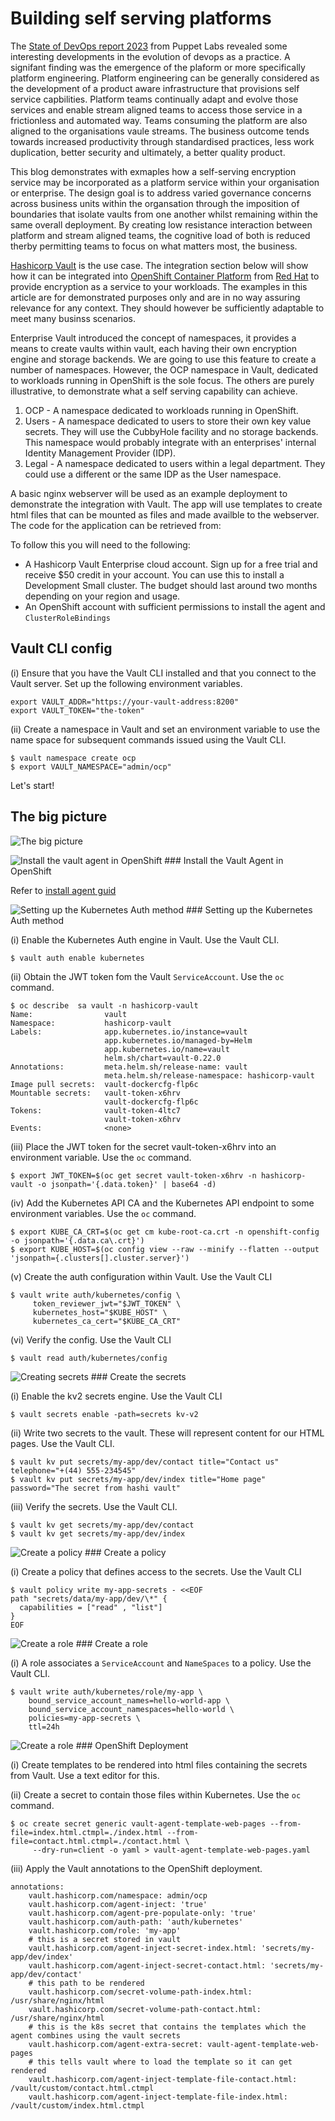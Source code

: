 
# Building self serving platforms 

The [State of DevOps report 2023](https://www.puppet.com/resources/state-of-platform-engineering) from Puppet Labs revealed some interesting developments in the evolution of devops as a practice.  A signifant finding was the emergence of the plaform or more specifically platform engineering. Platform engineering can be generally considered as the development of a product aware infrastructure that provisions self service capbilities. Platform teams continually adapt and evolve those services and enable stream aligned teams to access those service in a frictionless and automated way. Teams consuming the platform  are also aligned to the organisations vaule streams. The business outcome tends towards increased productivity through standardised practices, less work duplication, better security and ultimately, a better quality product.  

This blog demonstrates with exmaples how a self-serving encryption service may be incorporated as a platform service within your organisation or enterprise. The design goal is to address varied governance concerns across business units within the organsation through the imposition of boundaries that  isolate vaults from one another whilst remaining within the same overall deployment. By creating low resistance interaction between platform and stream aligned teams, the cognitive load of both is reduced therby permitting teams to focus on what matters most, the business.  

[Hashicorp Vault](https://www.hashicorp.com/products/vault) is the use case. The integration section below will show how it can be integrated into [OpenShift Container Platform](https://www.redhat.com/en/resources/red-hat-openshift-overview) from [Red Hat](https://redhat.com) to provide encryption as a service to your workloads. The examples in this article are for demonstrated purposes only and are in no way assuring relevance for any context. They should however be sufficiently adaptable to meet many businss scenarios. 

Enterprise Vault introduced the concept of namespaces, it provides a means to create vaults within vault, each having their own encryption engine and storage backends. We are going to use this feature to create a number of namespaces. However, the OCP namespace in Vault, dedicated to workloads running in OpenShift is the sole focus. The others are purely illustrative, to demonstrate what a self serving capability can achieve.   

1) OCP - A namespace dedicated to workloads running in OpenShift. 
2) Users - A namespace dedicated to users to store their own key value secrets. They will use the CubbyHole facility and no storage backends. This namespace would probably integrate with an enterprises' internal Identity Management Provider (IDP). 
3) Legal - A namespace dedicated to users within a legal department. They could use a different or the same IDP as the User namespace. 

A basic nginx webserver will be used as an example deployment to demonstrate the integration with Vault. The app will use templates to create html files that can be mounted as files and made availble to the webserver. The code for the application can be retrieved from: 

To follow this you will need to the following: 

* A Hashicorp Vault Enterprise cloud account. Sign up for a free trial and receive $50 credit in your account. You can use this to install a Development Small cluster. The budget should last around two months depending on your region and usage. 
* An OpenShift account with sufficient permissions to install the agent and `ClusterRoleBindings`

## Vault CLI config 

(i) Ensure that you have the Vault CLI installed and that you connect to the Vault server. Set up the following environment variables. 

```
export VAULT_ADDR="https://your-vault-address:8200"
export VAULT_TOKEN="the-token"

```

(ii) Create a namespace in Vault and set an environment variable to use the name space for subsequent commands issued using the Vault CLI. 

```
$ vault namespace create ocp   
$ export VAULT_NAMESPACE="admin/ocp" 
```

Let's start!  

## The big picture 

![The big picture](img/big-picture-blog.png) 




![Install the vault agent in OpenShift](img/one.png)  ### Install the Vault Agent in OpenShift 

Refer to [install agent guid](install-agent.md) 


![Setting up the Kubernetes Auth method](img/two.png)  ### Setting up the Kubernetes Auth method 

(i) Enable the Kubernetes Auth engine in Vault. Use the Vault CLI. 

```
$ vault auth enable kubernetes
```

(ii) Obtain the JWT token fom the Vault `ServiceAccount`. Use the `oc` command. 
```
$ oc describe  sa vault -n hashicorp-vault         
Name:                vault
Namespace:           hashicorp-vault
Labels:              app.kubernetes.io/instance=vault
                     app.kubernetes.io/managed-by=Helm
                     app.kubernetes.io/name=vault
                     helm.sh/chart=vault-0.22.0
Annotations:         meta.helm.sh/release-name: vault
                     meta.helm.sh/release-namespace: hashicorp-vault
Image pull secrets:  vault-dockercfg-flp6c
Mountable secrets:   vault-token-x6hrv
                     vault-dockercfg-flp6c
Tokens:              vault-token-4ltc7
                     vault-token-x6hrv
Events:              <none>
```

(iii) Place the JWT token for the secret vault-token-x6hrv into an environment variable. Use the `oc` command. 

```
$ export JWT_TOKEN=$(oc get secret vault-token-x6hrv -n hashicorp-vault -o jsonpath='{.data.token}' | base64 -d)
```

(iv) Add the Kubernetes API CA and the Kubernetes API endpoint to some environment variables. Use the `oc` command. 

```
$ export KUBE_CA_CRT=$(oc get cm kube-root-ca.crt -n openshift-config -o jsonpath='{.data.ca\.crt}') 
$ export KUBE_HOST=$(oc config view --raw --minify --flatten --output 'jsonpath={.clusters[].cluster.server}')
```

(v) Create the auth configuration within Vault. Use the Vault CLI 


```
$ vault write auth/kubernetes/config \
     token_reviewer_jwt="$JWT_TOKEN" \
     kubernetes_host="$KUBE_HOST" \
     kubernetes_ca_cert="$KUBE_CA_CRT" 
```

(vi) Verify the config. Use the Vault CLI

```
$ vault read auth/kubernetes/config
```

![Creating secrets](img/three.png)  ### Create the secrets 



(i) Enable the kv2 secrets engine. Use the Vault CLI 

```
$ vault secrets enable -path=secrets kv-v2
```

(ii) Write two secrets to the vault. These will represent content for our HTML pages. Use the Vault CLI. 

```
$ vault kv put secrets/my-app/dev/contact title="Contact us" telephone="+(44) 555-234545" 
$ vault kv put secrets/my-app/dev/index title="Home page" password="The secret from hashi vault" 
```

(iii) Verify the secrets. Use the Vault CLI. 

```
$ vault kv get secrets/my-app/dev/contact 
$ vault kv get secrets/my-app/dev/index 
```

![Create a policy](img/four.png)  ### Create a policy 

(i) Create a policy that defines access to the secrets. Use the Vault CLI 


```
$ vault policy write my-app-secrets - <<EOF
path "secrets/data/my-app/dev/\*" {
  capabilities = ["read" , "list"]
}
EOF
```

![Create a role](img/five.png)  ### Create a role 

(i) A role associates a `ServiceAccount` and `NameSpaces` to a policy. Use the Vault CLI. 


```
$ vault write auth/kubernetes/role/my-app \
    bound_service_account_names=hello-world-app \
    bound_service_account_namespaces=hello-world \
    policies=my-app-secrets \
    ttl=24h
```


![Create a role](img/six.png)  ### OpenShift Deployment


(i) Create templates to be rendered into html files containing the secrets from Vault. Use a text editor for this. 

(ii) Create a secret to contain those files within Kubernetes. Use the `oc` command. 

```
$ oc create secret generic vault-agent-template-web-pages --from-file=index.html.ctmpl=./index.html --from-file=contact.html.ctmpl=./contact.html \
     --dry-run=client -o yaml > vault-agent-template-web-pages.yaml
```

(iii) Apply the Vault annotations to the OpenShift deployment. 

```
annotations: 
    vault.hashicorp.com/namespace: admin/ocp
    vault.hashicorp.com/agent-inject: 'true'
    vault.hashicorp.com/agent-pre-populate-only: 'true'
    vault.hashicorp.com/auth-path: 'auth/kubernetes'
    vault.hashicorp.com/role: 'my-app'    
    # this is a secret stored in vault 
    vault.hashicorp.com/agent-inject-secret-index.html: 'secrets/my-app/dev/index'
    vault.hashicorp.com/agent-inject-secret-contact.html: 'secrets/my-app/dev/contact'
    # this path to be rendered 
    vault.hashicorp.com/secret-volume-path-index.html: /usr/share/nginx/html
    vault.hashicorp.com/secret-volume-path-contact.html: /usr/share/nginx/html
    # this is the k8s secret that contains the templates which the agent combines using the vault secrets
    vault.hashicorp.com/agent-extra-secret: vault-agent-template-web-pages 
    # this tells vault where to load the template so it can get rendered 
    vault.hashicorp.com/agent-inject-template-file-contact.html: /vault/custom/contact.html.ctmpl
    vault.hashicorp.com/agent-inject-template-file-index.html: /vault/custom/index.html.ctmpl


```
